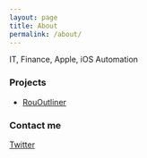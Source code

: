 ```yaml
---
layout: page
title: About
permalink: /about/
---
```


IT, Finance, Apple, iOS Automation

### Projects
* [RouOutliner](https://rououtliner.github.io)

### Contact me

[Twitter](http://twitter.com/roulesophy)